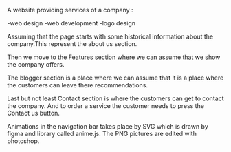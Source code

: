 A website providing services of a company :

-web design 
-web development
-logo design

Assuming that the page starts with some historical information about the company.This represent the about us section.

Then we move to the Features section where we can assume that we show the company offers.

The blogger section is a place where we can assume that it is a place where the customers can leave there recommendations.

Last but not least Contact section is where the customers can get to contact the company.
And to order a service the customer needs to press the Contact us button. 


Animations in the navigation bar takes place by SVG which is drawn by figma and library called anime.js.
The PNG pictures are edited with photoshop.